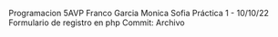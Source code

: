 Programacion 5AVP
Franco Garcia Monica Sofia
Práctica 1 - 10/10/22
Formulario de registro en php
Commit:
Archivo
